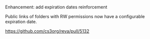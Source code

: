 Enhancement: add expiration dates reinforcement

Public links of folders with RW permissions now have a configurable expiration date.

<https://github.com/cs3org/reva/pull/5132>
